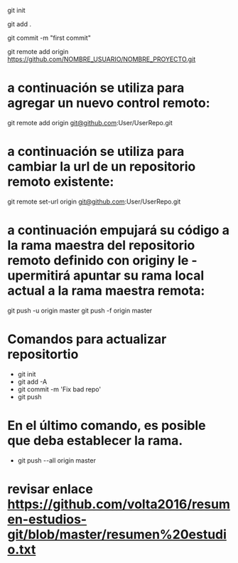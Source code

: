 git init

git add .

git commit -m "first commit"

git remote add origin https://github.com/NOMBRE_USUARIO/NOMBRE_PROYECTO.git


# a continuación se utiliza para agregar un nuevo control remoto:

git remote add origin git@github.com:User/UserRepo.git
# a continuación se utiliza para cambiar la url de un repositorio remoto existente:

git remote set-url origin git@github.com:User/UserRepo.git
# a continuación empujará su código a la rama maestra del repositorio remoto definido con originy le -upermitirá apuntar su rama local actual a la rama maestra remota:

git push -u origin master
git push -f origin master

# Comandos para actualizar repositortio
- git init
- git add -A
- git commit -m 'Fix bad repo'
- git push
# En el último comando, es posible que deba establecer la rama.
- git push --all origin master

# revisar enlace https://github.com/volta2016/resumen-estudios-git/blob/master/resumen%20estudio.txt
